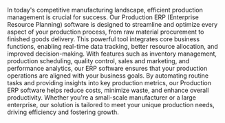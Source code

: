 
In today's competitive manufacturing landscape, efficient production management is crucial for success. 
Our Production ERP (Enterprise Resource Planning) software is designed to streamline and optimize every aspect of your production process, from raw material procurement to finished goods delivery.
This powerful tool integrates core business functions, enabling real-time data tracking, better resource allocation, and improved decision-making. 
With features such as inventory management, production scheduling, quality control, sales and marketing, and performance analytics, our ERP software ensures that your production operations are aligned with your business goals.
By automating routine tasks and providing insights into key production metrics, our Production ERP software helps reduce costs, minimize waste, and enhance overall productivity. Whether you're a small-scale manufacturer or a large enterprise, our solution is tailored to meet your unique production needs, driving efficiency and fostering growth.

